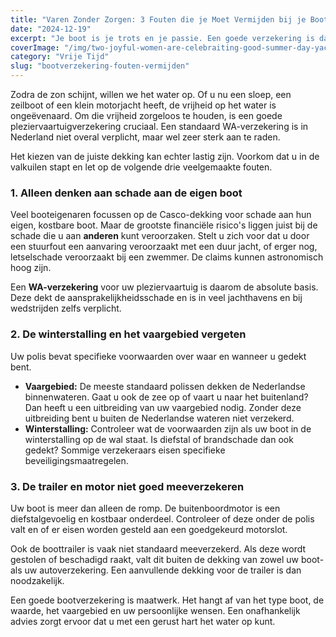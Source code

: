 ```yaml
---
title: "Varen Zonder Zorgen: 3 Fouten die je Moet Vermijden bij je Bootverzekering"
date: "2024-12-19"
excerpt: "Je boot is je trots en je passie. Een goede verzekering is dan ook vanzelfsprekend. Toch worden er vaak fouten gemaakt die bij schade voor vervelende verrassingen kunnen zorgen."
coverImage: "/img/two-joyful-women-are-celebraiting-good-summer-day-yacht-while-watching-beautiful-sunset.jpg"
category: "Vrije Tijd"
slug: "bootverzekering-fouten-vermijden"
---
```


Zodra de zon schijnt, willen we het water op. Of u nu een sloep, een zeilboot of een klein motorjacht heeft, de vrijheid op het water is ongeëvenaard. Om die vrijheid zorgeloos te houden, is een goede pleziervaartuigverzekering cruciaal. Een standaard WA-verzekering is in Nederland niet overal verplicht, maar wel zeer sterk aan te raden.

Het kiezen van de juiste dekking kan echter lastig zijn. Voorkom dat u in de valkuilen stapt en let op de volgende drie veelgemaakte fouten.

### 1. Alleen denken aan schade aan de eigen boot

Veel booteigenaren focussen op de Casco-dekking voor schade aan hun eigen, kostbare boot. Maar de grootste financiële risico's liggen juist bij de schade die u aan **anderen** kunt veroorzaken. Stelt u zich voor dat u door een stuurfout een aanvaring veroorzaakt met een duur jacht, of erger nog, letselschade veroorzaakt bij een zwemmer. De claims kunnen astronomisch hoog zijn.

Een **WA-verzekering** voor uw pleziervaartuig is daarom de absolute basis. Deze dekt de aansprakelijkheidsschade en is in veel jachthavens en bij wedstrijden zelfs verplicht.

### 2. De winterstalling en het vaargebied vergeten

Uw polis bevat specifieke voorwaarden over waar en wanneer u gedekt bent.

- **Vaargebied:** De meeste standaard polissen dekken de Nederlandse binnenwateren. Gaat u ook de zee op of vaart u naar het buitenland? Dan heeft u een uitbreiding van uw vaargebied nodig. Zonder deze uitbreiding bent u buiten de Nederlandse wateren niet verzekerd.
- **Winterstalling:** Controleer wat de voorwaarden zijn als uw boot in de winterstalling op de wal staat. Is diefstal of brandschade dan ook gedekt? Sommige verzekeraars eisen specifieke beveiligingsmaatregelen.

### 3. De trailer en motor niet goed meeverzekeren

Uw boot is meer dan alleen de romp. De buitenboordmotor is een diefstalgevoelig en kostbaar onderdeel. Controleer of deze onder de polis valt en of er eisen worden gesteld aan een goedgekeurd motorslot.

Ook de boottrailer is vaak niet standaard meeverzekerd. Als deze wordt gestolen of beschadigd raakt, valt dit buiten de dekking van zowel uw boot- als uw autoverzekering. Een aanvullende dekking voor de trailer is dan noodzakelijk.

Een goede bootverzekering is maatwerk. Het hangt af van het type boot, de waarde, het vaargebied en uw persoonlijke wensen. Een onafhankelijk advies zorgt ervoor dat u met een gerust hart het water op kunt.
